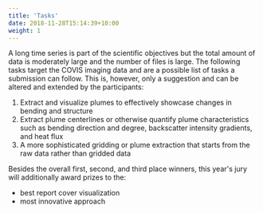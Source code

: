 ```yaml
---
title: 'Tasks'
date: 2018-11-28T15:14:39+10:00
weight: 1
---
```


A long time series is part of the scientific objectives but the total amount of data is moderately large and the number of files is large.  The following tasks target the COVIS imaging data and are a possible list of tasks a submission can follow. This is, however, only a suggestion and can be altered and extended by the participants:

1. Extract and visualize plumes to effectively showcase changes in bending and structure
2. Extract plume centerlines or otherwise quantify plume characteristics such as bending direction and degree, backscatter intensity gradients, and heat flux
3. A more sophisticated gridding or plume extraction that starts from the raw data rather than gridded data 

Besides the overall first, second, and third place winners, this year's jury will additionally award prizes to the: 

- best report cover visualization
- most innovative approach